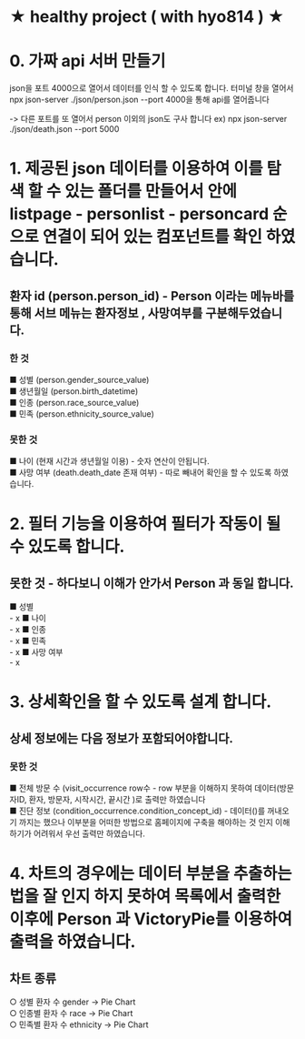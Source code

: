# ★ healthy project ( with hyo814 ) ★

# 0. 가짜 api 서버 만들기
   json을 포트 4000으로 열어서 데이터를 인식 할 수 있도록 합니다.
   터미널 창을 열어서 npx json-server ./json/person.json --port 4000을 통해 api를 열어줍니다

-> 다른 포트를 또 열어서 person 이외의 json도 구사 합니다
ex) npx json-server ./json/death.json --port 5000

# 1. 제공된 json 데이터를 이용하여 이를 탐색 할 수 있는  폴더를 만들어서 안에 listpage - personlist - personcard 순으로 연결이 되어 있는 컴포넌트를 확인 하였습니다.
## 환자 id (person.person_id) - Person 이라는 메뉴바를 통해 서브 메뉴는 환자정보 , 사망여부를 구분해두었습니다.
  ### 한 것
  ■ 성별 (person.gender_source_value) <br>
  ■ 생년월일 (person.birth_datetime) <br>
  ■ 인종 (person.race_source_value) <br>
  ■ 민족 (person.ethnicity_source_value) <br>

### 못한 것
■ 나이 (현재 시간과 생년월일 이용) - 숫자 연산이 안됩니다. <br>
■ 사망 여부 (death.death_date 존재 여부) - 따로 빼내어 확인을 할 수 있도록 하였습니다.

# 2. 필터 기능을 이용하여 필터가 작동이 될 수 있도록 합니다.
## 못한 것 - 하다보니 이해가 안가서 Person 과 동일 합니다.
■ 성별 <br> - x
■ 나이 <br> - x
■ 인종 <br> - x
■ 민족 <br> - x
■ 사망 여부 <br> - x

# 3. 상세확인을 할 수 있도록 설계 합니다.
## 상세 정보에는 다음 정보가 포함되어야합니다.
### 못한 것
■ 전체 방문 수 (visit_occurrence row수 - row 부분을 이해하지 못하여 데이터(방문자ID, 환자, 방문자, 시작시간, 끝시간 )로 출력만 하였습니다<br>
■ 진단 정보 (condition_occurrence.condition_concept_id) - 데이터()를 꺼내오기 까지는 했으나 이부분을 어떠한 방법으로 홈페이지에 구축을 해야하는 것 인지 이해하기가 어려워서 우선 출력만 하였습니다.

# 4. 차트의 경우에는 데이터 부분을 추출하는 법을 잘 인지 하지 못하여 목록에서 출력한 이후에  Person 과 VictoryPie를 이용하여 출력을 하였습니다.
   ## 차트 종류<br>
   ○ 성별 환자 수 gender -> Pie Chart <br>
   ○ 인종별 환자 수 race -> Pie Chart <br>
   ○ 민족별 환자 수 ethnicity -> Pie Chart <br>


